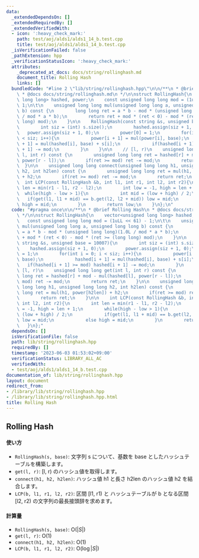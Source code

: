 ```yaml
---
data:
  _extendedDependsOn: []
  _extendedRequiredBy: []
  _extendedVerifiedWith:
  - icon: ':heavy_check_mark:'
    path: test/aoj/alds1/alds1_14_b.test.cpp
    title: test/aoj/alds1/alds1_14_b.test.cpp
  _isVerificationFailed: false
  _pathExtension: hpp
  _verificationStatusIcon: ':heavy_check_mark:'
  attributes:
    _deprecated_at_docs: docs/string/rollinghash.md
    document_title: Rolling Hash
    links: []
  bundledCode: "#line 2 \"lib/string/rollinghash.hpp\"\n\n/**\n * @brief Rolling Hash\n\
    \ * @docs docs/string/rollinghash.md\n */\n\nstruct RollingHash{\n    vector<unsigned\
    \ long long> hashed, power;\n    const unsigned long long mod = (1uLL << 61) -\
    \ 1;\n\t\n    unsigned long long mul(unsigned long long a, unsigned long long\
    \ b) const {\n        long long ret = a * b - mod * (unsigned long long)(1.0L\
    \ / mod * a * b);\n        return ret + mod * (ret < 0) - mod * (ret >= (long\
    \ long) mod);\n    }\n\n    RollingHash(const string &s, unsigned base = 10007){\n\
    \        int siz = (int) s.size();\n        hashed.assign(siz + 1, 0);\n     \
    \   power.assign(siz + 1, 0);\n        power[0] = 1;\n        for(int i = 0; i\
    \ < siz; i++){\n            power[i + 1] = mul(power[i], base);\n            hashed[i\
    \ + 1] = mul(hashed[i], base) + s[i];\n            if(hashed[i + 1] >= mod) hashed[i\
    \ + 1] -= mod;\n        }\n    }\n\n    // [l, r)\n    unsigned long long get(int\
    \ l, int r) const {\n        unsigned long long ret = hashed[r] + mod - mul(hashed[l],\
    \ power[r - l]);\n        if(ret >= mod) ret -= mod;\n        return ret;\n  \
    \  }\n\n    unsigned long long connect(unsigned long long h1, unsigned long long\
    \ h2, int h2len) const {\n        unsigned long long ret = mul(h1, power[h2len])\
    \ + h2;\n        if(ret >= mod) ret -= mod;\n        return ret;\n    }\n\n  \
    \  int LCP(const RollingHash &b, int l1, int r1, int l2, int r2){\n        int\
    \ len = min(r1 - l1, r2 - l2);\n        int low = -1, high = len + 1;\n      \
    \  while(high - low > 1){\n            int mid = (low + high) / 2;\n         \
    \   if(get(l1, l1 + mid) == b.get(l2, l2 + mid)) low = mid;\n            else\
    \ high = mid;\n        }\n        return low;\n    }\n};\n"
  code: "#pragma once\n\n/**\n * @brief Rolling Hash\n * @docs docs/string/rollinghash.md\n\
    \ */\n\nstruct RollingHash{\n    vector<unsigned long long> hashed, power;\n \
    \   const unsigned long long mod = (1uLL << 61) - 1;\n\t\n    unsigned long long\
    \ mul(unsigned long long a, unsigned long long b) const {\n        long long ret\
    \ = a * b - mod * (unsigned long long)(1.0L / mod * a * b);\n        return ret\
    \ + mod * (ret < 0) - mod * (ret >= (long long) mod);\n    }\n\n    RollingHash(const\
    \ string &s, unsigned base = 10007){\n        int siz = (int) s.size();\n    \
    \    hashed.assign(siz + 1, 0);\n        power.assign(siz + 1, 0);\n        power[0]\
    \ = 1;\n        for(int i = 0; i < siz; i++){\n            power[i + 1] = mul(power[i],\
    \ base);\n            hashed[i + 1] = mul(hashed[i], base) + s[i];\n         \
    \   if(hashed[i + 1] >= mod) hashed[i + 1] -= mod;\n        }\n    }\n\n    //\
    \ [l, r)\n    unsigned long long get(int l, int r) const {\n        unsigned long\
    \ long ret = hashed[r] + mod - mul(hashed[l], power[r - l]);\n        if(ret >=\
    \ mod) ret -= mod;\n        return ret;\n    }\n\n    unsigned long long connect(unsigned\
    \ long long h1, unsigned long long h2, int h2len) const {\n        unsigned long\
    \ long ret = mul(h1, power[h2len]) + h2;\n        if(ret >= mod) ret -= mod;\n\
    \        return ret;\n    }\n\n    int LCP(const RollingHash &b, int l1, int r1,\
    \ int l2, int r2){\n        int len = min(r1 - l1, r2 - l2);\n        int low\
    \ = -1, high = len + 1;\n        while(high - low > 1){\n            int mid =\
    \ (low + high) / 2;\n            if(get(l1, l1 + mid) == b.get(l2, l2 + mid))\
    \ low = mid;\n            else high = mid;\n        }\n        return low;\n \
    \   }\n};"
  dependsOn: []
  isVerificationFile: false
  path: lib/string/rollinghash.hpp
  requiredBy: []
  timestamp: '2023-06-03 01:53:02+09:00'
  verificationStatus: LIBRARY_ALL_AC
  verifiedWith:
  - test/aoj/alds1/alds1_14_b.test.cpp
documentation_of: lib/string/rollinghash.hpp
layout: document
redirect_from:
- /library/lib/string/rollinghash.hpp
- /library/lib/string/rollinghash.hpp.html
title: Rolling Hash
---
```

## Rolling Hash

#### 使い方

- `RollingHash(s, base)`: 文字列 s について、基数を base としたハッシュテーブルを構築します。
- `get(l, r)`: [l, r) のハッシュ値を取得します。
- `connect(h1, h2, h2len)`: ハッシュ値 h1 と長さ h2len のハッシュ値 h2 を結合します。
- `LCP(b, l1, r1, l2, r2)`: 区間 [l1, r1) と ハッシュテーブルが b となる区間 [l2, r2) の文字列の最長接頭辞を求めます。

#### 計算量

- `RollingHash(s, base)`: $\mathrm{O}(\lvert S\lvert)$
- `get(l, r)`: $\mathrm{O}(1)$
- `connect(h1, h2, h2len)`: $\mathrm{O}(1)$
- `LCP(b, l1, r1, l2, r2)`: $\mathrm{O}(\log \lvert S\lvert)$
